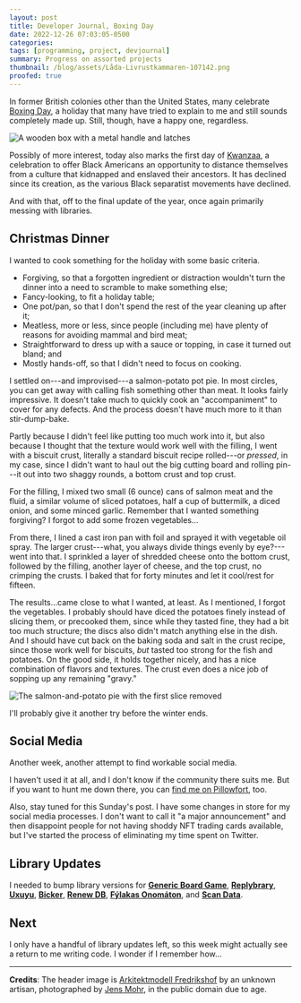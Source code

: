 ```yaml
---
layout: post
title: Developer Journal, Boxing Day
date: 2022-12-26 07:03:05-0500
categories:
tags: [programming, project, devjournal]
summary: Progress on assorted projects
thumbnail: /blog/assets/Låda-Livrustkammaren-107142.png
proofed: true
---
```


In former British colonies other than the United States, many celebrate [Boxing Day](https://en.wikipedia.org/wiki/Boxing_Day), a holiday that many have tried to explain to me and still sounds completely made up.  Still, though, have a happy one, regardless.

![A wooden box with a metal handle and latches](/blog/assets/Låda-Livrustkammaren-107142.png "🎶 On the second day of Christmas, my true love gave to me, a box.")

Possibly of more interest, today also marks the first day of [Kwanzaa](https://en.wikipedia.org/wiki/Kwanzaa), a celebration to offer Black Americans an opportunity to distance themselves from a culture that kidnapped and enslaved their ancestors.  It has declined since its creation, as the various Black separatist movements have declined.

And with that, off to the final update of the year, once again primarily messing with libraries.

## Christmas Dinner

I wanted to cook something for the holiday with some basic criteria.

 * Forgiving, so that a forgotten ingredient or distraction wouldn't turn the dinner into a need to scramble to make something else;
 * Fancy-looking, to fit a holiday table;
 * One pot/pan, so that I don't spend the rest of the year cleaning up after it;
 * Meatless, more or less, since people (including me) have plenty of reasons for avoiding mammal and bird meat;
 * Straightforward to dress up with a sauce or topping, in case it turned out bland; and
 * Mostly hands-off, so that I didn't need to focus on cooking.

I settled on---and improvised---a salmon-potato pot pie.  In most circles, you can get away with calling fish something other than meat.  It looks fairly impressive.  It doesn't take much to quickly cook an "accompaniment" to cover for any defects.  And the process doesn't have much more to it than stir-dump-bake.

Partly because I didn't feel like putting too much work into it, but also because I thought that the texture would work well with the filling, I went with a biscuit crust, literally a standard biscuit recipe rolled---or *pressed*, in my case, since I didn't want to haul out the big cutting board and rolling pin---it out into two shaggy rounds, a bottom crust and top crust.

For the filling, I mixed two small (6 ounce) cans of salmon meat and the fluid, a similar volume of sliced potatoes, half a cup of buttermilk, a diced onion, and some minced garlic.  Remember that I wanted something forgiving?  I forgot to add some frozen vegetables...

From there, I lined a cast iron pan with foil and sprayed it with vegetable oil spray.  The larger crust---what, you always divide things evenly by eye?---went into that.  I sprinkled a layer of shredded cheese onto the bottom crust, followed by the filling, another layer of cheese, and the top crust, no crimping the crusts.  I baked that for forty minutes and let it cool/rest for fifteen.

The results...came close to what I wanted, at least.  As I mentioned, I forgot the vegetables.  I probably should have diced the potatoes finely instead of slicing them, or precooked them, since while they tasted fine, they had a bit too much structure; the discs also didn't match anything else in the dish.  And I should have cut back on the baking soda and salt in the crust recipe, since those work well for biscuits, *but* tasted too strong for the fish and potatoes.  On the good side, it holds together nicely, and has a nice combination of flavors and textures.  The crust even does a nice job of sopping up any remaining "gravy."

![The salmon-and-potato pie with the first slice removed](/blog/assets/salmon-pie.png "Some greenery really would have made this look much better.")

I'll probably give it another try before the winter ends.

## Social Media

Another week, another attempt to find workable social media.

I haven't used it at all, and I don't know if the community there suits me.  But if you want to hunt me down there, you can [find me on Pillowfort](https://www.pillowfort.social/jcolag), too.

Also, stay tuned for this Sunday's post.  I have some changes in store for my social media processes.  I don't want to call it "a major announcement" and then disappoint people for not having shoddy NFT trading cards available, but I've started the process of eliminating my time spent on Twitter.

## Library Updates

I needed to bump library versions for [**Generic Board Game**](https://github.com/jcolag/generic-board-game), [**Replybrary**](https://github.com/jcolag/library-twtterbot), [**Uxuyu**](https://github.com/jcolag/Uxuyu), [**Bicker**](https://github.com/jcolag/Bicker), [**Renew DB**](https://github.com/jcolag/RenewDB), [**Fýlakas Onomáton**](https://github.com/jcolag/fylakas-onomaton), and [**Scan Data**](https://github.com/jcolag/ScanData).

## Next

I only have a handful of library updates left, so this week might actually see a return to me writing code.  I wonder if I remember how...

* * *

**Credits**:  The header image is [Arkitektmodell Fredrikshof](https://commons.wikimedia.org/wiki/File:L%C3%A5da_-_Livrustkammaren_-_107142.tif) by an unknown artisan, photographed by [Jens Mohr](https://commons.wikimedia.org/wiki/Creator:Jens_Mohr), in the public domain due to age.
